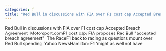 ```yaml
---
categories: f
title: "Red Bull in discussions with FIA over F1 cost cap Accepted Breach Agreement  Motorsportcom"
---
```

Red Bull in discussions with FIA over F1 cost cap Accepted Breach Agreement&nbsp;&nbsp;Motorsport.comF1 cost cap: FIA proposes Red Bull "accepted breach agreement"&nbsp;&nbsp;The RaceF1 back to racing as questions mount over Red Bull spending&nbsp;&nbsp;Yahoo NewsHamilton: F1 ‘might as well not have